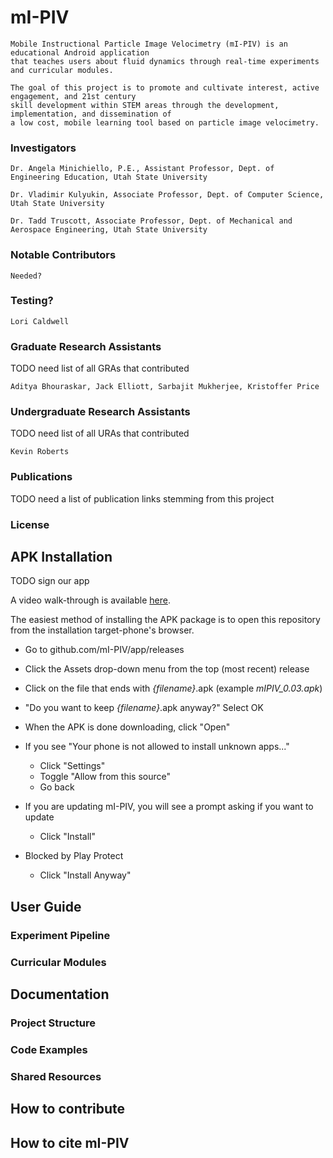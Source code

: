 # mI-PIV
    Mobile Instructional Particle Image Velocimetry (mI-PIV) is an educational Android application
    that teaches users about fluid dynamics through real-time experiments and curricular modules.

    The goal of this project is to promote and cultivate interest, active engagement, and 21st century
    skill development within STEM areas through the development, implementation, and dissemination of
    a low cost, mobile learning tool based on particle image velocimetry.

### Investigators
    Dr. Angela Minichiello, P.E., Assistant Professor, Dept. of Engineering Education, Utah State University

    Dr. Vladimir Kulyukin, Associate Professor, Dept. of Computer Science, Utah State University

    Dr. Tadd Truscott, Associate Professor, Dept. of Mechanical and Aerospace Engineering, Utah State University

### Notable Contributors
    Needed?

### Testing?
    Lori Caldwell

### Graduate Research Assistants
TODO need list of all GRAs that contributed

    Aditya Bhouraskar, Jack Elliott, Sarbajit Mukherjee, Kristoffer Price

### Undergraduate Research Assistants
TODO need list of all URAs that contributed

    Kevin Roberts

### Publications
TODO need a list of publication links stemming from this project

### License

## APK Installation
TODO sign our app

A video walk-through is available [here](./resources/installGithubAPK.mp4).

The easiest method of installing the APK package is to open this repository from the installation target-phone's browser.

- Go to github.com/mI-PIV/app/releases
- Click the Assets drop-down menu from the top (most recent) release
- Click on the file that ends with *{filename}*.apk (example *mIPIV_0.03.apk*)
- "Do you want to keep *{filename}*.apk anyway?" Select OK
- When the APK is done downloading, click "Open"
- If you see "Your phone is not allowed to install unknown apps..."
  
    - Click "Settings"
    - Toggle "Allow from this source"
    - Go back

- If you are updating mI-PIV, you will see a prompt asking if you want to update

    - Click "Install"
    
- Blocked by Play Protect
    
    - Click "Install Anyway"

## User Guide
### Experiment Pipeline
### Curricular Modules

## Documentation
### Project Structure
### Code Examples
### Shared Resources

## How to contribute

## How to cite mI-PIV

